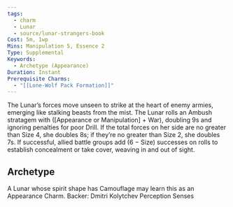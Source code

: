 ```yaml
---
tags:
  - charm
  - Lunar
  - source/lunar-strangers-book
Cost: 5m, 1wp
Mins: Manipulation 5, Essence 2
Type: Supplemental
Keywords:
  - Archetype (Appearance)
Duration: Instant
Prerequisite Charms:
  - "[[Lone-Wolf Pack Formation]]"
---
```

The Lunar’s forces move unseen to strike at the heart of enemy armies, emerging like stalking beasts from the mist.
The Lunar rolls an Ambush stratagem with ([Appearance or Manipulation] + War), doubling 9s and ignoring penalties for poor Drill. If the total forces on her side are no greater than Size 4, she doubles 8s; if they’re no greater than Size 2, she doubles 7s. If successful, allied battle groups add (6 − Size) successes on rolls to establish concealment or take cover, weaving in and out of sight.

## Archetype 
A Lunar whose spirit shape has Camouflage may learn this as an Appearance Charm.
Backer: Dmitri Kolytchev Perception Senses